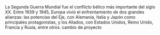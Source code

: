 La Segunda Guerra Mundial fue el conflicto bélico más importante del siglo XX.
 Entre 1939 y 1945, Europa vivió el enfrentamiento de dos grandes alianzas:
  las potencias del Eje, con Alemania, Italia y Japón como principales protagonistas,
   y los Aliados, con Estados Unidos, Reino Unido, Francia y Rusia, entre otros.
cambio de proyecto 